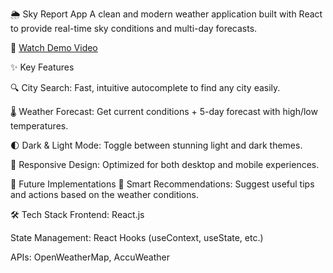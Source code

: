 🌦️ Sky Report App
A clean and modern weather application built with React to provide real-time sky conditions and multi-day forecasts.

🎥 [Watch Demo Video](https://github.com/SubashNadar/sky-report-app/blob/master/Demo.mp4)

✨ Key Features

🔍 City Search: Fast, intuitive autocomplete to find any city easily.

🌡️ Weather Forecast: Get current conditions + 5-day forecast with high/low temperatures.

🌓 Dark & Light Mode: Toggle between stunning light and dark themes.

📱 Responsive Design: Optimized for both desktop and mobile experiences.

🚀 Future Implementations
🤖 Smart Recommendations: Suggest useful tips and actions based on the weather conditions.

🛠️ Tech Stack
Frontend: React.js

State Management: React Hooks (useContext, useState, etc.)

APIs: OpenWeatherMap, AccuWeather
